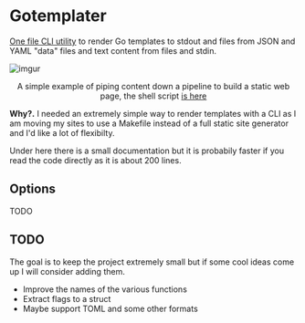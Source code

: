 
# Gotemplater

[One file CLI utility](./main.go) to render Go templates to stdout and files from JSON and YAML "data" files and text content from files and stdin.

<img src="https://i.imgur.com/DnTpnMk.png" alt="imgur">
<p align="center">A simple example of piping content down a pipeline to build a static web page, the shell script <a href="./example/chaining/build.sh">is here</a></p>

**Why?.** I needed an extremely simple way to render templates with a CLI as I am moving my sites to use a Makefile instead of a full static site generator and I'd like a lot of flexibilty.

Under here there is a small documentation but it is probabily faster if you read the code directly as it is about 200 lines.

## Options

TODO

## TODO

The goal is to keep the project extremely small but if some cool ideas come up I will consider adding them. 

- Improve the names of the various functions
- Extract flags to a struct
- Maybe support TOML and some other formats